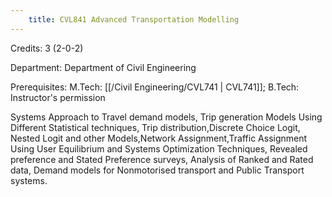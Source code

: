 ```yaml
---
    title: CVL841 Advanced Transportation Modelling
---
```

Credits: 3 (2-0-2)

Department: Department of Civil Engineering

Prerequisites: M.Tech: [[/Civil Engineering/CVL741 | CVL741]]; B.Tech: Instructor's permission

Systems Approach to Travel demand models, Trip generation Models Using Different Statistical techniques, Trip distribution,Discrete Choice Logit, Nested Logit and other Models,Network Assignment,Traffic Assignment Using User Equilibrium and Systems Optimization Techniques, Revealed preference and Stated Preference surveys, Analysis of Ranked and Rated data, Demand models for Nonmotorised transport and Public Transport systems.